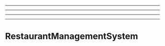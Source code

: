 -----------------------------------------------------
----------------------------------------------------------------------------------------------------
----------------------------------------------------------------------------------------------------
----------------------------------------------------------------------------------------------------
# RestaurantManagementSystem
